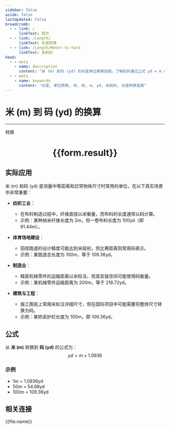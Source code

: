 ```yaml
---
sidebar: false
aside: false
lastUpdated: false
breadcrumb:
  - - link: /
      linkText: 首页
  - - link: /Length/
      linkText: 长度转换
  - - link: /Length/Meter-to-Yard
      linkText: 米到码
head:
  - - meta
    - name: description
      content: "米 (m) 到码 (yd) 的长度单位换算指南。了解如何通过公式 yd = m × 1.0936 转换为码。"
  - - meta
    - name: keywords
      content: "长度, 单位转换, 米, 码, m, yd, 米到码, 长度转换指南"
---
```

# 米 (m) 到 码 (yd) 的换算
---
<script setup>
import { onMounted, reactive, inject, ref } from 'vue'
import { NButton, NForm, NFormItem, NInput, NInputNumber, NSelect, NCard, useMessage,NGrid ,NGi } from 'naive-ui'
import { defineClientComponent } from 'vitepress'
import { Length } from '../../files';

const convert = inject('convert')

const form = reactive({
  number: null,
  result: '',
})

const convertHandler = () => {
  if (form.number !== null && !isNaN(form.number)) {
    const convertedValue = parseFloat(form.number) * 1.0936
    form.result = `${form.number}m = ${convertedValue.toFixed(4)}yd`
  } else {
    form.result = '请输入有效的数值。'
  }
}
</script>

<n-form size="large" :model="form">
  <n-form-item label="米 (m)">
    <n-input-number v-model:value="form.number" placeholder="输入米" style="width: 100%" />
  </n-form-item>
  <n-form-item>
    <n-button type="primary" @click="convertHandler" block>转换</n-button>
  </n-form-item>
</n-form>

<n-card  embedded :bordered="false" hoverable>
  <div  style="text-align:center">
    <h1>{{form.result}}</h1>
  </div>
</n-card>

## 实际应用

米 (m) 和码 (yd) 是测量中等距离和日常物体尺寸时常用的单位，在以下真实场景中非常重要：

- **纺织工业**：
  - 在布料制造过程中，纤维直径以米衡量，而布料的长度通常以码计算。
  - 示例：某种纳米纤维长度为 2m，但一卷布料长度为 100yd（即 91.44m）。

- **体育场地建设**：
  - 田径跑道的设计精度可能达到米级别，但比赛距离则常用码表示。
  - 示例：某跑道总长度为 100m，等于 109.36yd。

- **制造业**：
  - 精密机械零件的运输距离以米标注，但其安装空间可能使用码衡量。
  - 示例：某机械零件运输距离为 200m，等于 218.72yd。

- **建筑与工程**：
  - 施工图纸上常用米标注详细尺寸，但在国际项目中可能需要将整体尺寸转换为码。
  - 示例：某桥梁护栏长度为 100m，即 109.36yd。

## 公式

从 **米 (m)** 转换到 **码 (yd)** 的公式为：
$$ yd = m \times 1.0936 $$

### 示例
- 1m = 1.0936yd
- 50m = 54.68yd
- 100m = 109.36yd

## 相关连接
<n-grid x-gap="12" :cols="4">
  <n-gi v-for="(file, index) in Length" :key="index">
    <n-button
      text
      tag="a"
      :href="file.path"
      type="primary"
    >
      {{file.name}}
    </n-button>
  </n-gi>
</n-grid>